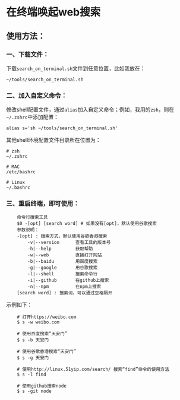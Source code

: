 # 在终端唤起web搜索

## 使用方法：

### 一、下载文件：

下载`search_on_terminal.sh`文件到任意位置，比如我放在：

	~/tools/search_on_terminal.sh

### 二、加入自定义命令：

修改shell配置文件，通过`alias`加入自定义命令；例如，我用的`zsh`，则在`~/.zshrc`中添加配置：

	alias s='sh ~/tools/search_on_terminal.sh'

其他shell环境配置文件目录所在位置为：

	# zsh
	~/.zshrc 		
	
	# MAC
	/etc/bashrc 	
	
	# Linux
	~/.bashrc 		
	

### 三、重启终端，即可使用：

```
    命令行搜索工具
    $0 -[opt] [search word] # 如果没有[opt]，默认使用谷歌搜索
    参数说明：
    -[opt] : 搜索方式，默认使用谷歌香港搜索
        -v|--version      查看工具的版本号
        -h|--help         获取帮助
        -w|--web          直接打开网站
        -b|--baidu        用百度搜索
        -g|--google       用谷歌搜索
        -l|--shell        搜索命令行
        -i|--github       在github上搜索
        -n|--npm          在npm上搜索
    [search word] : 搜索词，可以通过空格隔开

```

示例如下：
```
	# 打开https://weibo.com
	$ s -w weibo.com 	

	# 使用百度搜索“天安门”
	$ s -b 天安门 		

	# 使用谷歌香港搜索“天安门”
	$ s -g 天安门		

	# 使用http://linux.51yip.com/search/ 搜索“find”命令的使用方法
	$ s -l find		

	# 使用github搜索node
	$ s -git node		
```